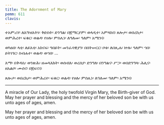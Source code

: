 ```yaml
---
title: The Adornment of Mary
pemm: 611
clavis: 
---
```

ተአምሪሃ፡ ለእግዝእትነ፡ ቅድስት፡ ድንግል፡ በ፪ማርያም፡ ወላዲተ፡ አምላክ፨ ጸሎታ፡ ወበረከታ፡ ወምሕረተ፡ ፍቁር፡ ወልዳ፡ የሀሉ፡ ምስሌነ፡ ለዓለመ፡ ዓለም፡ አሜን፨

ወካዕበ፡ ላቲ፡ ለይእቲ፡ አክናፍ፡ ዓበይት፡ መንፈሳዊያን፡ በበትሠርር፡ ቦቱ፡ ለበጺሐ፡ ኵሉ፡ ዓለም፡ ኀበ፡ ይትነገር፡ ስብሐተ፡ ወልዳ፡ ወኀበ፡ ...

እማ፡ በቅዳሴ፡ ወንጽሕ፡ ዘመላእክት፡ ወሰብእ፡ ወረሰያ፡ ድንግለ፡ በንግልና፡ ሥጋ፡ ወበድንግላ፡ ሕሊና፡ ዘአልቦ፡ ሙሰና፡ በ፪ፍና፨

ጸሎታ፡ ወበረከታ፡ ወምሕረተ፡ ፍቁር፡ ወልዳ፡ የሀሉ፡ ምስሌነ፡ ለዓለመ፡ ዓለም፡ አሜን፨

----

A miracle of Our Lady, the holy twofold Virgin Mary, the Birth-giver of God. May her prayer and blessing and the mercy of her beloved son be with us unto ages of ages, amen.



May her prayer and blessing and the mercy of her beloved son be with us unto ages of ages, amen.